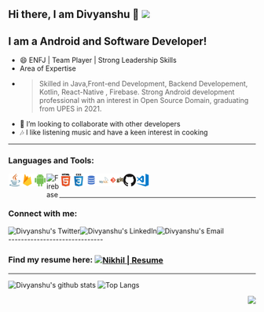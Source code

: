 
### <h2>  Hi there, I am Divyanshu 👋 <img src="https://media.giphy.com/media/mGcNjsfWAjY5AEZNw6/giphy.gif" width="50"></h2>


## I am a Android and Software Developer!
- 😄 ENFJ | Team Player | Strong Leadership Skills
- Area of Expertise
- > Skilled in Java,Front-end Development, Backend Developement, Kotlin, React-Native , Firebase. Strong Android development professional with an interest in Open Source Domain,
graduating from UPES in 2021. 
- 👯 I’m looking to collaborate with other developers
- 🎶 I like listening music and have a keen interest in cooking
------------------------------

### Languages and Tools:

<img align="left" alt="Java" width="26px" src="https://raw.githubusercontent.com/github/explore/80688e429a7d4ef2fca1e82350fe8e3517d3494d/topics/java/java.png" />
<img align="left" alt="Firebase" width="26px" src="https://raw.githubusercontent.com/github/explore/80688e429a7d4ef2fca1e82350fe8e3517d3494d/topics/firebase/firebase.png" />
<img align="left" alt="Firebase" width="26px" src="https://raw.githubusercontent.com/github/explore/80688e429a7d4ef2fca1e82350fe8e3517d3494d/topics/android/android.png" />
<img align="left" alt="Firebase" width="26px" src="https://is4-ssl.mzstatic.com/image/thumb/Purple114/v4/1a/75/18/1a7518c2-aad2-7ce3-28f7-22b526384ff0/AppIcon-0-2x-4-0-85-220.png/230x0w.png" />
<img align="left" alt="HTML5" width="26px" src="https://raw.githubusercontent.com/github/explore/80688e429a7d4ef2fca1e82350fe8e3517d3494d/topics/html/html.png" />
<img align="left" alt="CSS3" width="26px" src="https://raw.githubusercontent.com/github/explore/80688e429a7d4ef2fca1e82350fe8e3517d3494d/topics/css/css.png" />
<img align="left" alt="SQL" width="26px" src="https://raw.githubusercontent.com/github/explore/80688e429a7d4ef2fca1e82350fe8e3517d3494d/topics/sql/sql.png" />
<img align="left" alt="MySQL" width="26px" src="https://raw.githubusercontent.com/github/explore/80688e429a7d4ef2fca1e82350fe8e3517d3494d/topics/mysql/mysql.png" />
<img align="left" alt="Git" width="26px" src="https://raw.githubusercontent.com/github/explore/80688e429a7d4ef2fca1e82350fe8e3517d3494d/topics/git/git.png" />
<img align="left" alt="GitHub" width="26px" src="https://raw.githubusercontent.com/github/explore/78df643247d429f6cc873026c0622819ad797942/topics/github/github.png" />
<img align="left" alt="Visual Studio Code" width="26px" src="https://raw.githubusercontent.com/github/explore/80688e429a7d4ef2fca1e82350fe8e3517d3494d/topics/visual-studio-code/visual-studio-code.png" />

<br />
<br />

------------------------------

### Connect with me:
<a href="https://twitter.com/8divyanshugupta">
  <img align="left" alt="Divyanshu's Twitter" src="https://img.icons8.com/bubbles/50/000000/twitter.png"/>
</a>

<a href=" https://www.linkedin.com/in/divyanshu-gupta-97b0a1193/">
  <img align="left" alt="Divyanshu's LinkedIn" src="https://img.icons8.com/bubbles/50/000000/linkedin.png"/>
</a>
<a href="mailto:divyanshuguptaososofficial@gmail.com">
  <img align="left" alt="Divyanshu's Email" src="https://img.icons8.com/bubbles/50/000000/gmail.png"/>
</a>
<br/>
------------------------------

### Find my resume here: [<img align="center" alt="Nikhil | Resume" width="22px" src="https://amritfoundationofindia.in/wp-content/uploads/2018/08/download-logo.png" />][Resume]

------------------------------
![Divyanshu's github stats](https://github-readme-stats.vercel.app/api?username=divyanshuguptaososofficial&show_icons=true&theme=dark)
![Top Langs](https://github-readme-stats.vercel.app/api/top-langs/?username=divyanshuguptaososofficial&layout=compact&theme=dark)

<img align="right" src="https://komarev.com/ghpvc/?username=divyanshuguptaososofficial&color=blue">

[twitter]: https://twitter.com/8divyanshugupta
[instagram]: https://www.instagram.com/divyaanshu__gupta/
[linkedin]: https://www.linkedin.com/in/divyanshu-gupta-97b0a1193/
[Resume]: https://drive.google.com/file/d/12650_O5iR6m_wpFnAsnz5kRcn8EKadH9/view?usp=sharing

